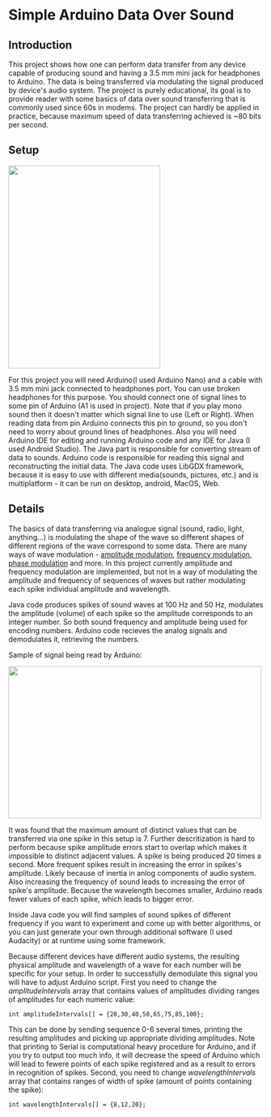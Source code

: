 # Simple Arduino Data Over Sound
## Introduction
  This project shows how one can perform data transfer from any device capable of producing sound and having a 3.5 mm mini jack for headphones to Arduino. 
The data is being transferred via modulating the signal produced by device's audio system. The project is purely educational, its goal is to provide reader 
with some basics of data over sound transferring that is commonly used since 60s in modems. The project can hardly be applied in practice, 
because maximum speed of data transferring achieved is ~80 bits per second.

## Setup

<img src="https://user-images.githubusercontent.com/66104180/209701223-4b9deaf5-bf26-456b-a9e2-286be31ba553.jpg" width="300" height="400" />

For this project you will need Arduino(I used Arduino Nano) and a cable with 3.5 mm mini jack connected to headphones port. You can use broken headphones for this purpose. 
You should connect one of signal lines to some pin of Arduino (A1 is used in project). Note that if you play mono sound then it doesn't matter which 
signal line to use (Left or Right). When reading data from pin Arduino connects this pin to ground, so you don't need to worry about ground lines of headphones.
Also you will need Arduino IDE for editing and running Arduino code and any IDE for Java (I used Android Studio). The Java part is responsible for converting stream of data to sounds. Arduino
code is responsible for reading this signal and reconstructing the initial data. The Java code uses LibGDX framework, because it is easy to use with 
different media(sounds, pictures, etc.) and is multiplatform - it can be run on desktop, android, MacOS, Web. 

## Details

The basics of data transferring via analogue signal (sound, radio, light, anything...) is modulating the shape of the wave so different shapes of different regions of
the wave correspond to some data. There are many ways of wave modulation - [amplitude modulation](https://en.wikipedia.org/wiki/Amplitude_modulation), 
[frequency modulation](https://en.wikipedia.org/wiki/Frequency_modulation), [phase modulation](https://en.wikipedia.org/wiki/Phase_modulation) and more. In this project currently amplitude and frequency modulation are implemented, but not in a way of modulating the amplitude and frequency of sequences of waves but rather modulating each spike individual amplitude and wavelength.  

Java code produces spikes of sound waves at 100 Hz and 50 Hz, modulates the amplitude (volume) of each spike so the amplitude corresponds to an integer number. So both 
sound frequency and amplitude being used for encoding numbers. Arduino code recieves the analog signals and demodulates it, retrieving the numbers.

Sample of signal being read by Arduino:

<img src="https://user-images.githubusercontent.com/66104180/209829329-9a9f7e51-fdc0-4a9d-9d75-36d80e1c1a52.png" width="500" height="300" />

It was found that the maximum amount of distinct values that can be transferred via
one spike in this setup is 7. Further descritization is hard to perform because spike amplitude errors start to overlap which makes it impossible to
distinct adjacent values. A spike is being produced 20 times a second. More frequent spikes result in increasing the error in spikes's amplitude. Likely because of inertia 
in anlog components of audio system. Also increasing the frequency of sound leads to increasing the error of spike's amplitude. Because the wavelength becomes smaller,
Arduino reads fewer values of each spike, which leads to bigger error. 

Inside Java code you will find samples of sound spikes of different frequency if you want to experiment and come up with better algorithms, or you can just generate your own through additional software (I used Audacity) or at runtime using some framework.

Because different devices have different audio systems, the resulting physical amplitude and wavelength of a wave for each number will be specific for your setup. In order to successfully demodulate this signal you will have to adjust Arduino script. 
First you need to change the *amplitudeIntervals* array that contains values of amplitudes dividing ranges of amplitudes for each numeric value:
```
int amplitudeIntervals[] = {20,30,40,50,65,75,85,100};
```
This can be done by sending sequence 0-6 several times, printing the resulting amplitudes and picking up appropriate dividing amplitudes. Note that printing to Serial
is computational heavy procedure for Arduino, and if you try to output too much info, it will decrease the speed of Arduino which will lead to fewere points of each spike registered and as a result to errors in recognition of spikes.
Second, you need to change *wavelengthIntervals* array that contains ranges of width of spike (amount of points containing the spike):
```
int wavelengthIntervals[] = {8,12,20};
```
